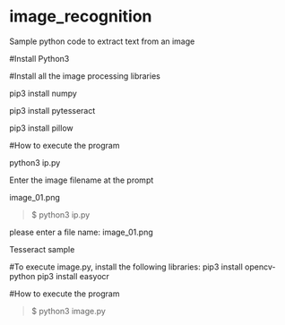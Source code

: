 # image_recognition
Sample python code to extract text from an image

#Install Python3 

#Install all the image processing libraries

pip3 install numpy

pip3 install pytesseract

pip3 install pillow

#How to execute the program

python3 ip.py

Enter the image filename at the prompt

image_01.png
>$ python3 ip.py

please enter a file name:  image_01.png

Tesseract sample

#To execute image.py, install the following libraries:
pip3 install opencv-python
pip3 install easyocr

 #How to execute the program
>$ python3 image.py

